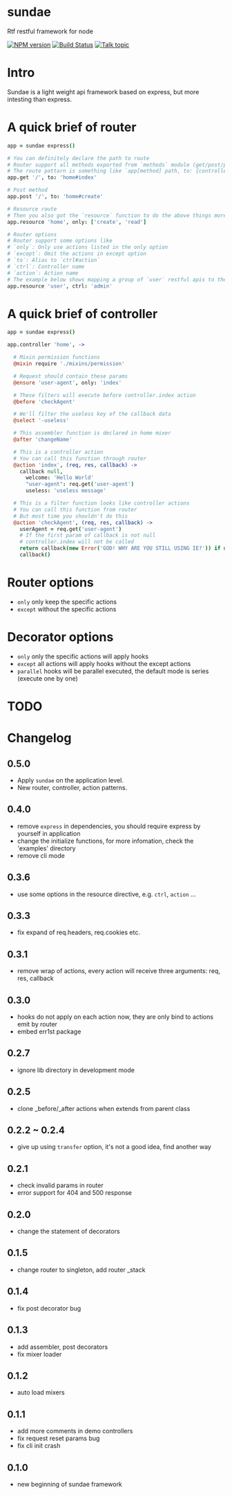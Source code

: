 sundae
======

Rtf restful framework for node

[![NPM version][npm-image]][npm-url]
[![Build Status][travis-image]][travis-url]
[![Talk topic][talk-image]][talk-url]

# Intro

Sundae is a light weight api framework based on express, but more intesting than express.

# A quick brief of router

```coffeescript
app = sundae express()

# You can definitely declare the path to route
# Router support all methods exported from `methods` module (get/post/put/delete/options/etc...)
# The route pattarn is something like `app[method] path, to: {controller}#{action}`
app.get '/', to: 'home#index'

# Post method
app.post '/', to: 'home#create'

# Resource route
# Then you also got the `resource` function to do the above things more restfully
app.resource 'home', only: ['create', 'read']

# Router options
# Router support some options like
# `only`: Only use actions listed in the only option
# `except`: Omit the actions in except option
# `to`: Alias to `ctrl#action`
# `ctrl`: Controller name
# `action`: Action name
# The example below shows mapping a group of `user` restful apis to the admin controller
app.resource 'user', ctrl: 'admin'
```

# A quick brief of controller

```coffeescript
app = sundae express()

app.controller 'home', ->

  # Mixin permission functions
  @mixin require './mixins/permission'

  # Request should contain these params
  @ensure 'user-agent', only: 'index'

  # These filters will execute before controller.index action
  @before 'checkAgent'

  # We'll filter the useless key of the callback data
  @select '-useless'

  # This assembler function is declared in home mixer
  @after 'changeName'

  # This is a controller action
  # You can call this function through router
  @action 'index', (req, res, callback) ->
    callback null,
      welcome: 'Hello World'
      "user-agent": req.get('user-agent')
      useless: 'useless message'

  # This is a filter function looks like controller actions
  # You can call this function from router
  # But most time you shouldn't do this
  @action 'checkAgent', (req, res, callback) ->
    userAgent = req.get('user-agent')
    # If the first param of callback is not null
    # controller.index will not be called
    return callback(new Error('GOD! WHY ARE YOU STILL USING IE?')) if userAgent.match /MSIE/
    callback()
```

# Router options

- `only` only keep the specific actions
- `except` without the specific actions

# Decorator options

- `only` only the specific actions will apply hooks
- `except` all actions will apply hooks without the except actions
- `parallel` hooks will be parallel executed, the default mode is series (execute one by one)

# TODO

# Changelog

## 0.5.0
- Apply `sundae` on the application level.
- New router, controller, action patterns.

## 0.4.0
- remove `express` in dependencies, you should require express by yourself in application
- change the initialize functions, for more infomation, check the 'examples' directory
- remove cli mode

## 0.3.6
- use some options in the resource directive, e.g. `ctrl`, `action` ...

## 0.3.3
- fix expand of req.headers, req.cookies etc.

## 0.3.1
- remove wrap of actions, every action will receive three arguments: req, res, callback

## 0.3.0
- hooks do not apply on each action now, they are only bind to actions emit by router
- embed err1st package

## 0.2.7

- ignore lib directory in development mode

## 0.2.5

- clone _before/_after actions when extends from parent class

## 0.2.2 ~ 0.2.4

- give up using `transfer` option, it's not a good idea, find another way

## 0.2.1

- check invalid params in router
- error support for 404 and 500 response

## 0.2.0

- change the statement of decorators

## 0.1.5

- change router to singleton, add router _stack

## 0.1.4

- fix post decorator bug

## 0.1.3

- add assembler, post decorators
- fix mixer loader

## 0.1.2

- auto load mixers

## 0.1.1

- add more comments in demo controllers
- fix request reset params bug
- fix cli init crash

## 0.1.0
- new beginning of sundae framework

[npm-url]: https://npmjs.org/package/sundae
[npm-image]: http://img.shields.io/npm/v/sundae.svg

[travis-url]: https://travis-ci.org/sailxjx/sundae
[travis-image]: http://img.shields.io/travis/sailxjx/sundae.svg

[talk-url]: https://guest.talk.ai/rooms/afc690a03b
[talk-image]: http://img.shields.io/talk/t/afc690a03b.svg
